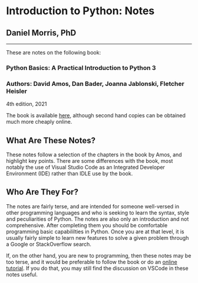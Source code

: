 # Introduction to Python: Notes

## Daniel Morris, PhD
___

These are notes on the following book:

### Python Basics: A Practical Introduction to Python 3
### Authors: David Amos, Dan Bader, Joanna Jablonski, Fletcher Heisler
4th edition, 2021

The book is available [here](https://realpython.com/products/python-basics-book/), although second hand copies can be obtained much more cheaply online.  

## What Are These Notes?

These notes follow a selection of the chapters in the book by Amos, and highlight key points.   There are some differences with the book, most notably the use of Visual Studio Code as an Integrated Developer Environment (IDE) rather than IDLE use by the book.  

## Who Are They For?

The notes are fairly terse, and are intended for someone well-versed in other programming languages and who is seeking to learn the syntax, style and peculiarities of Python.  The notes are also only an introduction and not comprehensive.  After completing them you should be comfortable programming basic capabililties in Python.  Once you are at that level, it is usually fairly simple to learn new features to solve a given problem through a Google or StackOverflow search.  

If, on the other hand, you are new to programming, then these notes may be too terse, and it would be preferable to follow the book or do an [online tutorial](https://docs.python.org/3/tutorial/index.html).  If you do that, you may still find the discussion on VSCode in these notes useful.  

